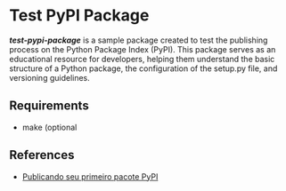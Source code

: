 # Test PyPI  Package

_**test-pypi-package**_ is a sample package created to test the publishing process on the Python Package Index (PyPI). This
package serves as an educational resource for developers, helping them understand the basic structure of a Python
package, the configuration of the setup.py file, and versioning guidelines.

## Requirements

- make (optional

## References

- [Publicando seu primeiro pacote PyPI](https://medium.com/data-hackers/pypi-publicando-seu-primeiro-pacote-de7eb75db452)

